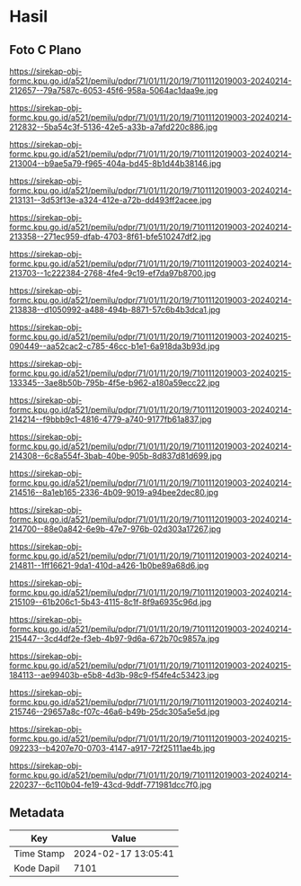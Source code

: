 # Hasil

## Foto C Plano

https://sirekap-obj-formc.kpu.go.id/a521/pemilu/pdpr/71/01/11/20/19/7101112019003-20240214-212657--79a7587c-6053-45f6-958a-5064ac1daa9e.jpg

https://sirekap-obj-formc.kpu.go.id/a521/pemilu/pdpr/71/01/11/20/19/7101112019003-20240214-212832--5ba54c3f-5136-42e5-a33b-a7afd220c886.jpg

https://sirekap-obj-formc.kpu.go.id/a521/pemilu/pdpr/71/01/11/20/19/7101112019003-20240214-213004--b9ae5a79-f965-404a-bd45-8b1d44b38146.jpg

https://sirekap-obj-formc.kpu.go.id/a521/pemilu/pdpr/71/01/11/20/19/7101112019003-20240214-213131--3d53f13e-a324-412e-a72b-dd493ff2acee.jpg

https://sirekap-obj-formc.kpu.go.id/a521/pemilu/pdpr/71/01/11/20/19/7101112019003-20240214-213358--271ec959-dfab-4703-8f61-bfe510247df2.jpg

https://sirekap-obj-formc.kpu.go.id/a521/pemilu/pdpr/71/01/11/20/19/7101112019003-20240214-213703--1c222384-2768-4fe4-9c19-ef7da97b8700.jpg

https://sirekap-obj-formc.kpu.go.id/a521/pemilu/pdpr/71/01/11/20/19/7101112019003-20240214-213838--d1050992-a488-494b-8871-57c6b4b3dca1.jpg

https://sirekap-obj-formc.kpu.go.id/a521/pemilu/pdpr/71/01/11/20/19/7101112019003-20240215-090449--aa52cac2-c785-46cc-b1e1-6a918da3b93d.jpg

https://sirekap-obj-formc.kpu.go.id/a521/pemilu/pdpr/71/01/11/20/19/7101112019003-20240215-133345--3ae8b50b-795b-4f5e-b962-a180a59ecc22.jpg

https://sirekap-obj-formc.kpu.go.id/a521/pemilu/pdpr/71/01/11/20/19/7101112019003-20240214-214214--f9bbb9c1-4816-4779-a740-9177fb61a837.jpg

https://sirekap-obj-formc.kpu.go.id/a521/pemilu/pdpr/71/01/11/20/19/7101112019003-20240214-214308--6c8a554f-3bab-40be-905b-8d837d81d699.jpg

https://sirekap-obj-formc.kpu.go.id/a521/pemilu/pdpr/71/01/11/20/19/7101112019003-20240214-214516--8a1eb165-2336-4b09-9019-a94bee2dec80.jpg

https://sirekap-obj-formc.kpu.go.id/a521/pemilu/pdpr/71/01/11/20/19/7101112019003-20240214-214700--88e0a842-6e9b-47e7-976b-02d303a17267.jpg

https://sirekap-obj-formc.kpu.go.id/a521/pemilu/pdpr/71/01/11/20/19/7101112019003-20240214-214811--1ff16621-9da1-410d-a426-1b0be89a68d6.jpg

https://sirekap-obj-formc.kpu.go.id/a521/pemilu/pdpr/71/01/11/20/19/7101112019003-20240214-215109--61b206c1-5b43-4115-8c1f-8f9a6935c96d.jpg

https://sirekap-obj-formc.kpu.go.id/a521/pemilu/pdpr/71/01/11/20/19/7101112019003-20240214-215447--3cd4df2e-f3eb-4b97-9d6a-672b70c9857a.jpg

https://sirekap-obj-formc.kpu.go.id/a521/pemilu/pdpr/71/01/11/20/19/7101112019003-20240215-184113--ae99403b-e5b8-4d3b-98c9-f54fe4c53423.jpg

https://sirekap-obj-formc.kpu.go.id/a521/pemilu/pdpr/71/01/11/20/19/7101112019003-20240214-215746--29657a8c-f07c-46a6-b49b-25dc305a5e5d.jpg

https://sirekap-obj-formc.kpu.go.id/a521/pemilu/pdpr/71/01/11/20/19/7101112019003-20240215-092233--b4207e70-0703-4147-a917-72f25111ae4b.jpg

https://sirekap-obj-formc.kpu.go.id/a521/pemilu/pdpr/71/01/11/20/19/7101112019003-20240214-220237--6c110b04-fe19-43cd-9ddf-771981dcc7f0.jpg


## Metadata

| Key        | Value               |
| ---------- | ------------------- |
| Time Stamp | 2024-02-17 13:05:41 |
| Kode Dapil | 7101                |



